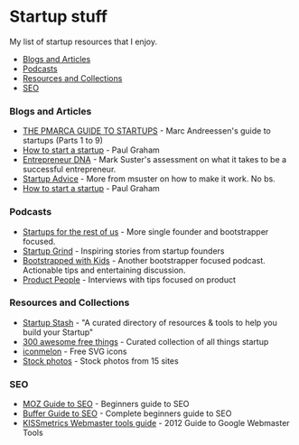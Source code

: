 Startup stuff
========================

My list of startup resources that I enjoy.


- [Blogs and Articles](#blogs-and-articles)
- [Podcasts](#podcasts)
- [Resources and Collections](#resources-and-collections)
- [SEO](#seo)

### Blogs and Articles
- [THE PMARCA GUIDE TO STARTUPS](http://pmarchive.com/) - Marc Andreessen's guide to startups (Parts 1 to 9)
- [How to start a startup](http://paulgraham.com/start.html) - Paul Graham
- [Entrepreneur DNA](http://www.bothsidesofthetable.com/entrepreneur-dna/) - Mark Suster's assessment on what it takes to be a successful entrepreneur.
- [Startup Advice](http://www.bothsidesofthetable.com/on-entrepeneurship/) - More from msuster on how to make it work. No bs.
- [How to start a startup](http://paulgraham.com/start.html) - Paul Graham

### Podcasts
- [Startups for the rest of us](http://www.startupsfortherestofus.com/) - More single founder and bootstrapper focused.
- [Startup Grind](http://www.startupgrind.com/podast) - Inspiring stories from startup founders
- [Bootstrapped with Kids](http://www.bootstrappedwithkids.com/) - Another bootstrapper focused podcast. Actionable tips and entertaining discussion.
- [Product People](http://productpeople.tv/) - Interviews with tips focused on product

### Resources and Collections
- [Startup Stash](http://startupstash.com/) - "A curated directory of resources & tools to help you build your Startup"
- [300 awesome free things](https://medium.com/everything-about-startups-and-entrepreneurship/300-awesome-free-things-e07b3cd5fd5b) - Curated collection of all things startup
- [iconmelon](http://iconmelon.com/) - Free SVG icons
- [Stock photos](http://bootstrapbay.com/blog/free-stock-photos/) - Stock photos from 15 sites

### SEO
- [MOZ Guide to SEO](http://moz.com/beginners-guide-to-seo) - Beginners guide to SEO
- [Buffer Guide to SEO](https://blog.bufferapp.com/beginners-guide-to-seo) - Complete beginners guide to SEO
- [KISSmetrics Webmaster tools guide](https://blog.kissmetrics.com/google-webmaster-tools-2012/) - 2012 Guide to Google Webmaster Tools


